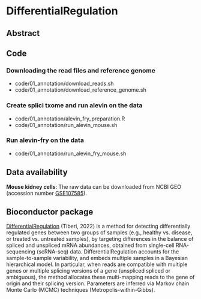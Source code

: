 # DifferentialRegulation

## Abstract

## Code

### Downloading the read files and reference genome

-   code/01_annotation/download_reads.sh
-   code/01_annotation/download_reference_genome.sh

### Create splici txome and run alevin on the data

-   code/01_annotation/alevin_fry_preparation.R
-   code/01_annotation/run_alevin_mouse.sh
### Run alevin-fry on the data

-   code/01_annotation/run_alevin_fry_mouse.sh

## Data availability

**Mouse kidney cells**: The raw data can be downloaded from NCBI GEO (accession number [GSE107585](https://www.ncbi.nlm.nih.gov/geo/query/acc.cgi?acc=GSE107585)).

## Bioconductor package

[DifferentialRegulation](https://bioconductor.org/packages/release/bioc/html/DifferentialRegulation.html) (Tiberi, 2022) is a method for detecting differentially regulated genes between two groups of samples (e.g., healthy vs. disease, or treated vs. untreated samples), by targeting differences in the balance of spliced and unspliced mRNA abundances, obtained from single-cell RNA-sequencing (scRNA-seq) data. DifferentialRegulation accounts for the sample-to-sample variability, and embeds multiple samples in a Bayesian hierarchical model. In particular, when reads are compatible with multiple genes or multiple splicing versions of a gene (unspliced spliced or ambiguous), the method allocates these multi-mapping reads to the gene of origin and their splicing version. Parameters are inferred via Markov chain Monte Carlo (MCMC) techniques (Metropolis-within-Gibbs).
